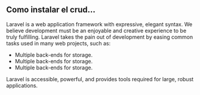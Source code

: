 
## Como instalar el crud...

Laravel is a web application framework with expressive, elegant syntax. We believe development must be an enjoyable and creative experience to be truly fulfilling. Laravel takes the pain out of development by easing common tasks used in many web projects, such as:


- Multiple back-ends for storage.
- Multiple back-ends for storage.
- Multiple back-ends for storage.

Laravel is accessible, powerful, and provides tools required for large, robust applications.



